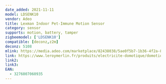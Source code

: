 ```yaml
---
date_added: 2021-11-11
model: LDSENK10
vendor: Adeo
title: Lexman Indoor Pet-Immune Motion Sensor
category: sensor
supports: motion, battery, tamper
zigbeemodel: ['LDSENK10']
compatible: [deconz,z2m]
deconz: 5108
mlink: https://media.adeo.com/marketplace/82438038/5ae0f5b7-1b36-4f2a-8d4a-0cb8fa5de777.pdf
link: https://www.leroymerlin.fr/produits/electricite-domotique/domotique-et-objets-connectes/domotique/accessoires-de-gestion-des-motorisations-et-automatismes/detecteur-de-mouvement-animaux-lexman-82428878.html
link2: 
link3: 
EAN: 
  - 3276007060935
---
```

